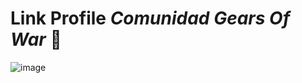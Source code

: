 # Link Profile *Comunidad Gears Of War* 🚀

![image](https://github.com/user-attachments/assets/b0a9a4a5-7a78-4da2-a2ec-994d85b604e1)


